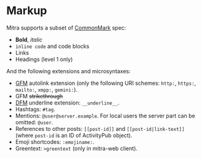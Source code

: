 # Markup

Mitra supports a subset of [CommonMark](http://commonmark.org/) spec:

- **Bold**, *italic*
- `inline code` and code blocks
- Links
- Headings (level 1 only)

And the following extensions and microsyntaxes:

- [GFM](https://github.github.com/gfm/) autolink extension (only the following URI schemes: `http:`, `https:`, `mailto:`, `xmpp:`, `gemini:`).
- GFM ~~strikethrough~~
- [DFM](https://support.discord.com/hc/en-us/articles/210298617-Markdown-Text-101-Chat-Formatting-Bold-Italic-Underline) underline extension: `__underline__`.
- Hashtags: `#tag`.
- Mentions: `@user@server.example`. For local users the server part can be omitted: `@user`.
- References to other posts: `[[post-id]]` and `[[post-id|link-text]]` (where `post-id` is an ID of ActivityPub object).
- Emoji shortcodes: `:emojiname:`.
- Greentext: `>greentext` (only in mitra-web client).

